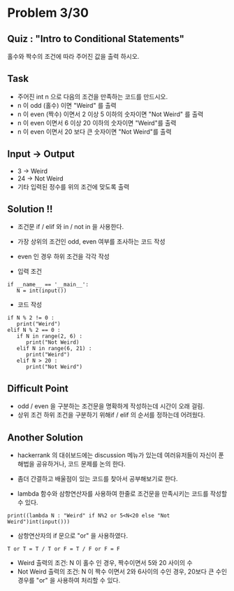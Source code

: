 # Problem 3/30

## Quiz : "Intro to Conditional Statements"
홀수와 짝수의 조건에 따라 주어진 값을 출력 하시오.

## Task
- 주어진 int n 으로 다음의 조건을 만족하는 코드를 만드시오.
- n 이 odd (홀수) 이면 "Weird" 를 출력
- n 이 even (짝수) 이면서 2 이상 5 이하의 숫자이면 "Not Weird" 를 출력
- n 이 even 이면서 6 이상 20 이하의 숫자이면 "Weird"를 출력
- n 이 even 이면서 20 보다 큰 숫자이면 "Not Weird"를 출력

## Input -> Output
- 3 -> Weird
- 24 -> Not Weird
- 기타 입력된 정수를 위의 조건에 맞도록 출력

## Solution !!
- 조건문 if / elif 와 in / not in 을 사용한다.
- 가장 상위의 조건인 odd, even 여부를 조사하는 코드 작성
- even 인 경우 하위 조건을 각각 작성

- 입력 조건
```
if __name__ == '__main__':
   N = int(input())
```
- 코드 작성
```
if N % 2 != 0 :
   print("Weird")
elif N % 2 == 0 :
   if N in range(2, 6) :
      print("Not Weird)
   elif N in range(6, 21) :
      print("Weird")
   elif N > 20 :
      print("Not Weird")
```
## Difficult Point
- odd / even 을 구분하는 조건문을 명확하게 작성하는데 시간이 오래 걸림.
- 상위 조건 하위 조건을 구분하기 위해if / elif 의 순서를 정하는데 어려웠다.

## Another Solution
- hackerrank 의 대쉬보드에는 discussion 메뉴가 있는데 여러유저들이 자신이 푼 해법을 공유하거나, 코드 문제를 논의 한다.
- 좀더 간결하고 배울점이 있는 코드를 찾아서 공부해보기로 한다.

- lambda 함수와 삼항연산자를 사용하여 한줄로 조건문을 만족시키는 코드를 작성할 수 있다.
```
print((lambda N : "Weird" if N%2 or 5<N<20 else "Not Weird")int(input()))
```
- 삼항연산자의 if 문으로 "or" 을 사용하였다.
```
T or T = T / T or F = T / F or F = F
```
- Weird 출력의 조건: N 이 홀수 인 경우, 짝수이면서 5와 20 사이의 수
- Not Weird 출력의 조건: N 이 짝수 이면서 2와 6사이의 수인 경우, 20보다 큰 수인 경우를 "or" 을 사용하여 처리할 수 있다.
